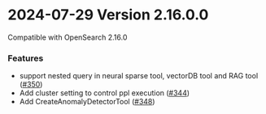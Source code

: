 # 2024-07-29 Version 2.16.0.0

Compatible with OpenSearch 2.16.0

### Features
* support nested query in neural sparse tool, vectorDB tool and RAG tool ([#350](https://github.com/opensearch-project/skills/pull/350))
* Add cluster setting to control ppl execution ([#344](https://github.com/opensearch-project/skills/pull/344))
* Add CreateAnomalyDetectorTool ([#348](https://github.com/opensearch-project/skills/pull/348))
